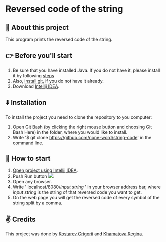 # Reversed code of the string
## :wave: About this project
This program prints the reversed code of the string.  
## :point_right: Before you'll start
1. Be sure that you have installed Java. If you do not have it, please install it by following [steps](https://java.com/en/download/help/download_options.html)
2. Also, [install git](https://git-scm.com/book/en/v2/Getting-Started-Installing-Git), if you do not have it already.
3. Download [Intellij IDEA](https://www.jetbrains.com/ru-ru/idea/download/#section=windows).
## :arrow_down: Installation
To install the project you need to clone the repository to you computer:

1. Open Git Bash (by clicking the right mouse button and choosing Git Bash Here) in the folder, where you would like to install.
2. Write '$ git clone https://github.com/none-word/string-code' in the command line.
## :triangular_flag_on_post: How to start
1. [Open project using Intellij IDEA](https://www.jetbrains.com/help/idea/import-project-or-module-wizard.html). 
2. Push Run button ![](image.png).
3. Open any browser.
4. Write ' localhost/8080/*input string* ' in your browser address bar, where *input string* is the string of that reversed code you want to get.
5. On the web page you will get the reversed code of every symbol of the string split by a comma.

## :v: Credits
This project was done by [Kostarev Grigorii](https://github.com/none-word) and [Khamatova Regina](https://github.com/Homa3030).